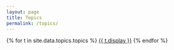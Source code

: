 ```yaml
---
layout: page
title: Topics
permalink: /topics/
---
```


<link href="https://cdn.jsdelivr.net/npm/bootstrap@5.3.3/dist/css/bootstrap.min.css" rel="stylesheet">

<div class="list-group">
{% for t in site.data.topics.topics %}
  <a class="list-group-item list-group-item-action" href="{{ '/topics/' | append: t.slug | append: '/' | relative_url }}">{{ t.display }}</a>
{% endfor %}
</div>
